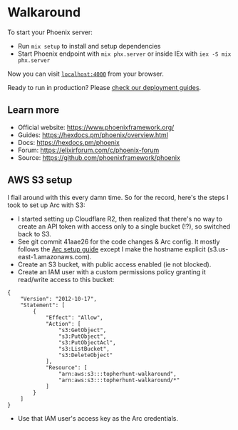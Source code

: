 # Walkaround

To start your Phoenix server:

  * Run `mix setup` to install and setup dependencies
  * Start Phoenix endpoint with `mix phx.server` or inside IEx with `iex -S mix phx.server`

Now you can visit [`localhost:4000`](http://localhost:4000) from your browser.

Ready to run in production? Please [check our deployment guides](https://hexdocs.pm/phoenix/deployment.html).

## Learn more

  * Official website: https://www.phoenixframework.org/
  * Guides: https://hexdocs.pm/phoenix/overview.html
  * Docs: https://hexdocs.pm/phoenix
  * Forum: https://elixirforum.com/c/phoenix-forum
  * Source: https://github.com/phoenixframework/phoenix


## AWS S3 setup

I flail around with this every damn time. So for the record, here's the steps I took to set up Arc with S3:

- I started setting up Cloudflare R2, then realized that there's no way to create an API token with access only to a single bucket (!?), so switched back to S3.
- See git commit 41aae26 for the code changes & Arc config. It mostly follows the [Arc setup guide](https://github.com/stavro/arc#configuration) except I make the hostname explicit (s3.us-east-1.amazonaws.com).
- Create an S3 bucket, with public access enabled (ie not blocked).
- Create an IAM user with a custom permissions policy granting it read/write access to this bucket:

```
{
	"Version": "2012-10-17",
	"Statement": [
		{
			"Effect": "Allow",
			"Action": [
				"s3:GetObject",
				"s3:PutObject",
				"s3:PutObjectAcl",
				"s3:ListBucket",
				"s3:DeleteObject"
			],
			"Resource": [
				"arn:aws:s3:::topherhunt-walkaround",
				"arn:aws:s3:::topherhunt-walkaround/*"
			]
		}
	]
}
```

- Use that IAM user's access key as the Arc credentials.
